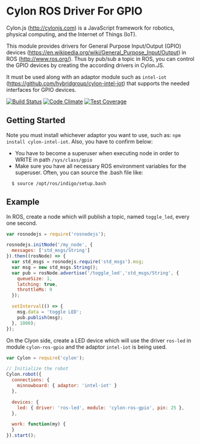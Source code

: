 # Cylon ROS Driver For GPIO

Cylon.js (http://cylonjs.com) is a JavaScript framework for robotics, physical computing, and the Internet of Things (IoT).

This module provides drivers for General Purpose Input/Output (GPIO) devices (https://en.wikipedia.org/wiki/General_Purpose_Input/Output) in ROS (http://www.ros.org/). Thus by pub/sub a topic in ROS, you can control the GPIO devices by creating the according drivers in Cylon.JS.

It must be used along with an adaptor module such as `intel-iot` (https://github.com/hybridgroup/cylon-intel-iot) that supports the needed interfaces for GPIO devices.

[![Build Status](https://travis-ci.org/minggangw/cylon-ros-gpio.svg?branch=master)](http://travis-ci.org/minggangw/cylon-ros-gpio) [![Code Climate](https://codeclimate.com/github/minggangw/cylon-ros-gpio/badges/gpa.svg)](https://codeclimate.com/github/minggangw/cylon-ros-gpio) [![Test Coverage](https://codeclimate.com/github/minggangw/cylon-ros-gpio/badges/coverage.svg)](https://codeclimate.com/github/minggangw/cylon-ros-gpio/coverage)

## Getting Started
Note you must install whichever adaptor you want to use, such as: `npm install cylon-intel-iot`. Also, you have to confirm below:
  * You have to become a superuser when executing node in order to WRITE in path `/sys/class/gpio`
  * Make sure you have all necessary ROS environment variables for the superuser. Often, you can source the .bash file like:
  ```
    $ source /opt/ros/indigo/setup.bash
  ```

## Example

   In ROS, create a node which will publish a topic, named `toggle_led`, every one second.

```javascript
var rosnodejs = require('rosnodejs');

rosnodejs.initNode('/my_node', {
  messages: ['std_msgs/String']
}).then((rosNode) => {
  var std_msgs = rosnodejs.require('std_msgs').msg;
  var msg = new std_msgs.String();
  var pub = rosNode.advertise('/toggle_led','std_msgs/String', {
    queueSize: 1,
    latching: true,
    throttleMs: 9
  });

  setInterval(() => {
    msg.data = 'toggle LED';
    pub.publish(msg);
  }, 1000);
});
```

  On the Clyon side, create a LED device which will use the driver `ros-led` in module `cylon-ros-gpio` and the adaptor `intel-iot` is being used.

```javascript
var Cylon = require('cylon');

// Initialize the robot
Cylon.robot({
  connections: {
    minnowboard: { adaptor: 'intel-iot' }
  },

  devices: {
    led: { driver: 'ros-led', module: 'cylon-ros-gpio', pin: 25 },
  },

  work: function(my) {
  }
}).start();
```
